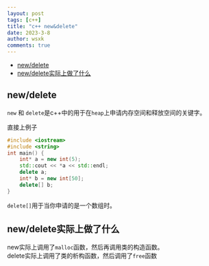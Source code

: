 ```yaml
---
layout: post
tags: [c++]
title: "c++ new&delete"
date: 2023-3-8
author: wsxk
comments: true
---
```


- [new/delete](#newdelete)
- [new/delete实际上做了什么](#newdelete实际上做了什么)


## new/delete<br>
`new` 和 `delete`是c++中的用于在`heap`上申请内存空间和释放空间的关键字。<br>

直接上例子
```c++
#include <iostream>
#include <string>
int main() {
	int* a = new int(5);
	std::cout << *a << std::endl;
	delete a;
	int* b = new int[50];
	delete[] b;
}
```
`delete[]`用于当你申请的是一个数组时。<br>

## new/delete实际上做了什么<br>
new实际上调用了`malloc`函数，然后再调用类的构造函数。<br>
delete实际上调用了类的析构函数，然后调用了`free`函数